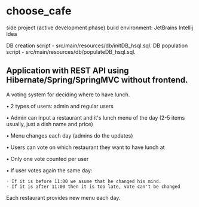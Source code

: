 # choose_cafe

side project (active development phase)
build environment: JetBrains Intellij Idea

DB creation script - src/main/resources/db/initDB_hsql.sql.
DB population script - src/main/resources/db/populateDB_hsql.sql.

## Application with REST API using Hibernate/Spring/SpringMVC without frontend.

A voting system for deciding where to have lunch.

• 2 types of users: admin and regular users

• Admin can input a restaurant and it's lunch menu of the day (2-5 items usually, just a dish name and price)

• Menu changes each day (admins do the updates)

• Users can vote on which restaurant they want to have lunch at

• Only one vote counted per user

• If user votes again the same day:

	◦ If it is before 11:00 we asume that he changed his mind.
	◦ If it is after 11:00 then it is too late, vote can't be changed

Each restaurant provides new menu each day.


